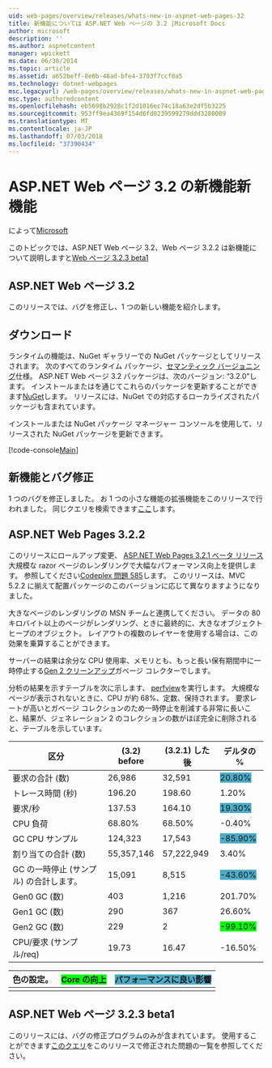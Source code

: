 ```yaml
---
uid: web-pages/overview/releases/whats-new-in-aspnet-web-pages-32
title: 新機能については ASP.NET Web ページの 3.2 |Microsoft Docs
author: microsoft
description: ''
ms.author: aspnetcontent
manager: wpickett
ms.date: 06/30/2014
ms.topic: article
ms.assetid: a652beff-8e6b-48ad-bfe4-3703f7ccf0a5
ms.technology: dotnet-webpages
msc.legacyurl: /web-pages/overview/releases/whats-new-in-aspnet-web-pages-32
msc.type: authoredcontent
ms.openlocfilehash: eb5698b2928c1f2d1016ec74c18a63e2df5b3225
ms.sourcegitcommit: 953ff9ea4369f154d6fd0239599279ddd3280009
ms.translationtype: MT
ms.contentlocale: ja-JP
ms.lasthandoff: 07/03/2018
ms.locfileid: "37390434"
---
```

<a name="whats-new-in-aspnet-web-pages-32"></a>ASP.NET Web ページ 3.2 の新機能新機能
====================
によって[Microsoft](https://github.com/microsoft)

このトピックでは、ASP.NET Web ページ 3.2、Web ページ 3.2.2 は新機能について説明しますと[Web ページ 3.2.3 beta1](https://blogs.msdn.com/b/webdev/archive/2014/12/17/asp-net-mvc-5-2-3-web-pages-5-2-3-and-web-api-5-2-3-beta-releases.aspx)

## <a name="aspnet-web-pages-32"></a>ASP.NET Web ページ 3.2

このリリースでは、バグを修正し、1 つの新しい機能を紹介します。

## <a name="download"></a>ダウンロード

ランタイムの機能は、NuGet ギャラリーでの NuGet パッケージとしてリリースされます。 次のすべてのランタイム パッケージ、[セマンティック バージョニング](http://semver.org/)仕様。 ASP.NET Web ページ 3.2 パッケージは、次のバージョン: &ldquo;3.2.0&rdquo;します。 インストールまたはを通じてこれらのパッケージを更新することができます[NuGet](http://www.nuget.org/packages/Microsoft.AspNet.WebPages/)します。 リリースには、NuGet での対応するローカライズされたパッケージも含まれています。

インストールまたは NuGet パッケージ マネージャー コンソールを使用して、リリースされた NuGet パッケージを更新できます。

[!code-console[Main](whats-new-in-aspnet-web-pages-32/samples/sample1.cmd)]

## <a name="new-feature-and-bug-fix"></a>新機能とバグ修正

1 つのバグを修正しました。 お 1 つの小さな機能の拡張機能をこのリリースで行われました。 同じクエリを検索できます[ここ](https://aspnetwebstack.codeplex.com/workitem/list/advanced?keyword=&amp;status=Closed&amp;type=All&amp;priority=All&amp;release=v5.2%20RC|v5.2%20RTM&amp;assignedTo=All&amp;component=Web%20Pages%2FRazor&amp;sortField=Id&amp;sortDirection=Descending&amp;page=0&amp;reasonClosed=Fixed)します。

## <a name="aspnet-web-pages-322"></a>ASP.NET Web Pages 3.2.2

このリリースにロールアップ変更、 [ASP.NET Web Pages 3.2.1 ベータ リリース](https://blogs.msdn.com/b/webdev/archive/2014/07/28/announcing-the-beta-release-of-web-pages-3-2-1.aspx)大規模な razor ページのレンダリングで大幅なパフォーマンス向上を提供します。 参照してください[Codeplex 問題 585](https://aspnetwebstack.codeplex.com/workitem/585)します。 このリリースは、MVC 5.2.2 に揃えて配置パッケージのこのバージョンに応じて異なりますようになりました。

大きなページのレンダリングの MSN チームと連携してください。 データの 80 キロバイト以上のページがレンダリング、ときに最終的に、大きなオブジェクト ヒープのオブジェクト。 レイアウトの複数のレイヤーを使用する場合は、この効果を乗算することができます。

サーバーの結果は余分な CPU 使用率、メモリとも、もっと長い保有期間中に一時停止する[Gen 2 クリーンアップ](https://msdn.microsoft.com/en-us/library/ms973837.aspx)ガベージ コレクターでします。

分析の結果を示すテーブルを次に示します、 [perfview](https://channel9.msdn.com/Series/PerfView-Tutorial)を実行します。 大規模なページが表示されないときに、CPU が約 68%、定数、保持されます。 要求レートが高いとガベージ コレクションのため一時停止を削減する非常に長いこと、結果が、ジェネレーション 2 のコレクションの数がほぼ完全に削除されると、テーブルを示しています。

| **区分** | **(3.2) before** | **(3.2.1) した後** | **デルタの %** |
| --- | --- | --- | --- |
| 要求の合計 (数) | 26,986 | 32,591 | <font style="background-color: #4bacc6">20.80%</font> |
| トレース時間 (秒) | 196.20 | 198.60 | 1.20% |
| 要求/秒 | 137.53 | 164.10 | <font style="background-color: #4bacc6">19.30%</font> |
| CPU 負荷 | 68.80% | 68.50% |  -0.40% |
| GC CPU サンプル | 124,323 | 17,543 | <font style="background-color: #4bacc6">-85.90%</font> |
| 割り当ての合計 (数) | 55,357,146 | 57,222,949 | 3.40% |
| GC の一時停止 (サンプル) の合計します。 | 15,091 | 8,515 | <font style="background-color: #4bacc6">-43.60%</font> |
| Gen0 GC (数) | 403 | 1,216 | 201.70% |
| Gen1 GC (数) | 290 | 367 | 26.60% |
| Gen2 GC (数) | 229 | 2 | <font style="background-color: #00ff00">-99.10%</font> |
| CPU/要求 (サンプル/req) | 19.73 | 16.47 | -16.50% |

| 色の設定。 | <font style="background-color: #00ff00">Core の向上</font> | <font style="background-color: #4bacc6">パフォーマンスに良い影響</font> |
|---------------|-----------------------------------------------------------------|-------------------------------------------------------------------------------|
|               |                                                                 |                                                                               |

## <a name="aspnet-web-pages-323-beta1"></a>ASP.NET Web ページ 3.2.3 beta1

このリリースには、バグの修正プログラムのみが含まれています。 使用することができます[このクエリ](https://aspnetwebstack.codeplex.com/workitem/list/advanced?keyword=&amp;status=Closed&amp;type=All&amp;priority=All&amp;release=v5.2.3%20Beta&amp;assignedTo=All&amp;component=Web%20Pages%2FRazor&amp;sortField=LastUpdatedDate&amp;sortDirection=Descending&amp;page=0&amp;reasonClosed=Fixed)をこのリリースで修正された問題の一覧を参照してください。
